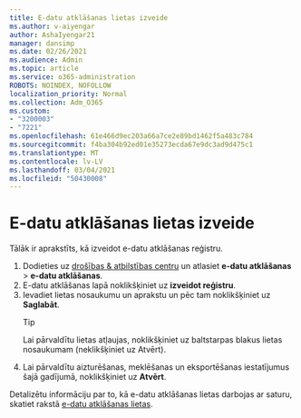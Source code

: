 ```yaml
---
title: E-datu atklāšanas lietas izveide
ms.author: v-aiyengar
author: AshaIyengar21
manager: dansimp
ms.date: 02/26/2021
ms.audience: Admin
ms.topic: article
ms.service: o365-administration
ROBOTS: NOINDEX, NOFOLLOW
localization_priority: Normal
ms.collection: Adm_O365
ms.custom:
- "3200003"
- "7221"
ms.openlocfilehash: 61e466d9ec203a66a7ce2e89bd1462f5a483c784
ms.sourcegitcommit: f4ba304b92ed01e35273ecda67e9dc3ad9d475c1
ms.translationtype: MT
ms.contentlocale: lv-LV
ms.lasthandoff: 03/04/2021
ms.locfileid: "50430008"
---
```

# <a name="create-an-ediscovery-case"></a>E-datu atklāšanas lietas izveide

Tālāk ir aprakstīts, kā izveidot e-datu atklāšanas reģistru.

1. Dodieties uz [drošības & atbilstības centru](https://go.microsoft.com/fwlink/p/?linkid=2077143) un atlasiet **e-datu atklāšanas**  >  **e-datu atklāšanas**.
1. E-datu atklāšanas lapā noklikšķiniet uz **izveidot reģistru**.
1. Ievadiet lietas nosaukumu un aprakstu un pēc tam noklikšķiniet uz **Saglabāt**.
    > [!TIP]
    >Lai pārvaldītu lietas atļaujas, noklikšķiniet uz baltstarpas blakus lietas nosaukumam (neklikšķiniet uz Atvērt).
1. Lai pārvaldītu aizturēšanas, meklēšanas un eksportēšanas iestatījumus šajā gadījumā, noklikšķiniet uz **Atvērt**.

Detalizētu informāciju par to, kā e-datu atklāšanas lietas darbojas ar saturu, skatiet rakstā [e-datu atklāšanas lietas](https://go.microsoft.com/fwlink/?linkid=2101589).
